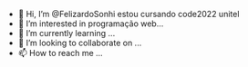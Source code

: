 - 👋 Hi, I’m @FelizardoSonhi estou cursando code2022 unitel
- 👀 I’m interested in programação web...
- 🌱 I’m currently learning ...
- 💞️ I’m looking to collaborate on ...
- 📫 How to reach me ...

<!---
FelizardoSonhi/FelizardoSonhi is a ✨ special ✨ repository because its `README.md` (this file) appears on your GitHub profile.
You can click the Preview link to take a look at your changes.
--->
